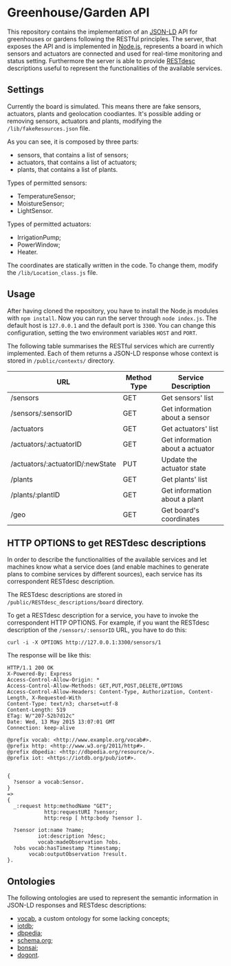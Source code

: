 # Greenhouse/Garden API

This repository contains the implementation of an [JSON-LD](http://json-ld.org) API for greenhouses or gardens following the RESTful principles. The server, that exposes the API and is implemented in [Node.js](https://nodejs.org), represents a board in which sensors and actuators are connected and used for real-time monitoring and status setting. Furthermore the server is able to provide [RESTdesc](http://restdesc.org) descriptions useful to represent the functionalities of the available services.


## Settings

Currently the board is simulated. This means there are fake sensors, actuators, plants and geolocation coodiantes.
It's possible adding or removing sensors, actuators and plants, modifying the `/lib/fakeResources.json` file.

As you can see, it is composed by three parts:
- sensors, that contains a list of sensors;
- actuators, that contains a list of actuators;
- plants, that contains a list of plants.

Types of permitted sensors:
- TemperatureSensor;
- MoistureSensor;
- LightSensor.

Types of permitted actuators:
- IrrigationPump;
- PowerWindow;
- Heater.

The coordinates are statically written in the code. To change them, modify the `/lib/Location_class.js` file.


## Usage

After having cloned the repository, you have to install the Node.js modules with `npm install`.
Now you can run the server through `node index.js`. The default host is `127.0.0.1` and the default port is `3300`. You can change this configuration, setting the two environment variables `HOST` and `PORT`.

The following table summarises the RESTful services which are currently implemented. Each of them returns a JSON-LD response whose context is stored in `/public/contexts/` directory.

| URL | Method Type | Service Description |
|-----|-------------|---------------------|
|/sensors| GET | Get sensors' list |
|/sensors/:sensorID| GET | Get information about a sensor |
|/actuators| GET | Get actuators' list |
|/actuators/:actuatorID| GET | Get information about a actuator |
|/actuators/:actuatorID/:newState| PUT | Update the actuator state |
|/plants| GET | Get plants' list |
|/plants/:plantID| GET | Get information about a plant |
|/geo| GET | Get board's coordinates |


## HTTP OPTIONS to get RESTdesc descriptions

In order to describe the functionalities of the available services and let machines know what a service does (and enable machines to generate plans to combine services by different sources), each service has its correspondent RESTdesc description.

The RESTdesc descriptions are stored in `/public/RESTdesc_descriptions/board` directory.

To get a RESTdesc description for a service, you have to invoke the correspondent HTTP OPTIONS.
For example, if you want the RESTdesc description of the `/sensors/:sensorID` URL, you have to do this:

`curl -i -X OPTIONS http://127.0.0.1:3300/sensors/1`

The response will be like this:

```
HTTP/1.1 200 OK
X-Powered-By: Express
Access-Control-Allow-Origin: *
Access-Control-Allow-Methods: GET,PUT,POST,DELETE,OPTIONS
Access-Control-Allow-Headers: Content-Type, Authorization, Content-Length, X-Requested-With
Content-Type: text/n3; charset=utf-8
Content-Length: 519
ETag: W/"207-52b7d12c"
Date: Wed, 13 May 2015 13:07:01 GMT
Connection: keep-alive

@prefix vocab: <http://www.example.org/vocab#>.
@prefix http: <http://www.w3.org/2011/http#>.
@prefix dbpedia: <http://dbpedia.org/resource/>.
@prefix iot: <https://iotdb.org/pub/iot#>.


{
  ?sensor a vocab:Sensor.
}
=>
{
  _:request http:methodName "GET";
            http:requestURI ?sensor;
            http:resp [ http:body ?sensor ].

  ?sensor iot:name ?name;
          iot:description ?desc;
          vocab:madeObservation ?obs.
  ?obs vocab:hasTimestamp ?timestamp;
       vocab:outputObservation ?result.
}.
```

## Ontologies

The following ontologies are used to represent the semantic information in JSON-LD responses and RESTdesc descriptions:
- [vocab](https://github.com/dventura3/irrigation-api/blob/master/public/RESTdesc_descriptions/vocabularies/vocab.n3), a custom ontology for some lacking concepts;
- [iotdb](https://iotdb.org/);
- [dbpedia](http://wiki.dbpedia.org/);
- [schema.org](http://schema.org/);
- [bonsai](http://lpis.csd.auth.gr/ontologies/ontolist.html#bonsai);
- [dogont](http://elite.polito.it/ontologies/dogont/dogont.html).
